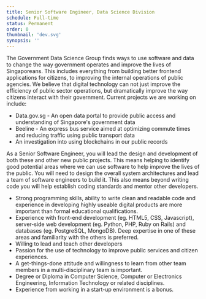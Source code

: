 ```yaml
---
title: Senior Software Engineer, Data Science Division
schedule: Full-time
status: Permanent
order: 0
thumbnail: 'dev.svg'
synopsis: ''
---
```


The Government Data Science Group finds ways to use software and data to change the way government operates and improve the lives of Singaporeans. This includes everything from building better frontend applications for citizens, to improving the internal operations of public agencies. We believe that digital technology can not just improve the efficiency of public sector operations, but dramatically improve the way citizens interact with their government. Current projects we are working on include:

* Data.gov.sg - An open data portal to provide public access and understanding of Singapore's government data
* Beeline - An express bus service aimed at optimizing commute times and reducing traffic using public transport data
* An investigation into using blockchains in our public records

As a Senior Software Engineer, you will lead the design and development of both these and other new public projects. This means helping to identify good potential areas where we can use software to help improve the lives of the public. You will need to design the overall system architectures and lead a team of software engineers to build it. This also means beyond writing code you will help establish coding standards and mentor other developers.

* Strong programming skills, ability to write clean and readable code and experience in developing highly useable digital products are more important than formal educational qualifications.
* Experience with front-end development (eg. HTML5, CSS, Javascript), server-side web development (eg. Python, PHP, Ruby on Rails) and databases (eg. PostgreSQL, MongoDB). Deep expertise in one of these areas and familiarity with the others is preferred.
* Willing to lead and teach other developers
* Passion for the use of technology to improve public services and citizen experiences.
* A get-things-done attitude and willingness to learn from other team members in a multi-disciplinary team is important.
* Degree or Diploma in Computer Science, Computer or Electronics Engineering, Information Technology or related disciplines.
* Experience from working in a start-up environment is a bonus.
